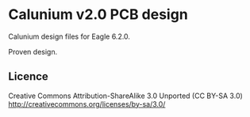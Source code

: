 # Calunium v2.0 PCB design

Calunium design files for Eagle 6.2.0.

Proven design.

## Licence
Creative Commons Attribution-ShareAlike 3.0 Unported (CC BY-SA 3.0)
http://creativecommons.org/licenses/by-sa/3.0/

